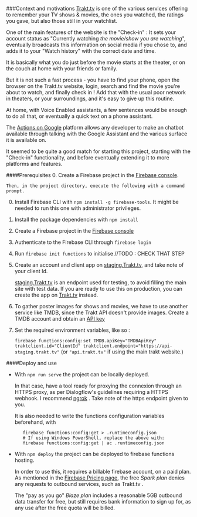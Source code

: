 ###Context and motivations
[Trakt.tv](http://trakt.tv) is one of the various services offering to remember your TV shows & movies, 
the ones you watched, the ratings you gave, but also those still in your watchlist.

One of the main features of the website is the "Check-in" : 
It sets your account status as "Currently watching _*the movie/show you are watching*_",
eventually broadcasts this information on social media if you chose to, and adds it to your "Watch history" with the correct date and time.

It is basically what you do just before the movie starts at the theater, or on the couch at home with your friends or family.

But it is not such a fast process - you have to find your phone, open the browser on the Trakt.tv website, login, 
search and find the movie you're about to watch, and finally check in !
Add that with the usual poor network in theaters, or your surroundings, and it's easy to give up this routine. 

At home, with Voice Enabled assistants, a few sentences would be enough to do all that, or eventually a quick text on a phone assistant.

The [Actions on Google](https://developers.google.com/assistant) platform allows any developer 
to make an chatbot available through talking with the Google Assistant and the various surface it is available on.

It seemed to be quite a good match for starting this project, starting with the "Check-in" functionality, 
and before eventually extending it to more platforms and features.


####Prerequisites
0. Create a Firebase project in the [Firebase console](https://firebase.google.com/console). 

    Then, in the project directory, execute the following with a command prompt.

0. Install Firebase CLI with `npm install -g firebase-tools`. It might be needed to run this one with administrator privileges.

0. Install the package dependencies with `npm install`

0. Create a Firebase project in the [Firebase console](https://firebase.google.com/console)

0. Authenticate to the Firebase CLI through `firebase login`

0. Run `firebase init functions` to initialise //TODO : CHECK THAT STEP

0. Create an account and client app on [staging.Trakt.tv](http://staging.trakt.tv), and take note of your client Id.

    [staging.Trakt.tv](http://staging.trakt.tv) is an endpoint used for testing, to avoid filling the main site with test data.
    If you are ready to use this on production, you can create the app on [Trakt.tv](http://trakt.tv) instead. 

0. To gather poster images for shows and movies, we have to use another service like TMDB, since the Trakt API doesn't provide images.
    Create a TMDB account and obtain an [API key](https://www.themoviedb.org/settings/api) 

0. Set the required environment variables, like so :

    `firebase functions:config:set TMDB.apiKey="TMDBApiKey" traktclient.id="ClientId" traktclient.endpoint="https://api-staging.trakt.tv"`
    (or `"api.trakt.tv"` if using the main trakt website.)


####Deploy and use 

- With `npm run serve` the project can be locally deployed. 

    In that case, have a tool ready for proxying the connexion through an HTTPS proxy, as per Dialogflow's guidelines requiring a HTTPS webhook.
    I recommend [ngrok](http://ngrok.com) . Take note of the https endpoint given to you.
    
    It is also needed to write the functions configuration variables beforehand, with 
    ```
       firebase functions:config:get > .runtimeconfig.json
       # If using Windows PowerShell, replace the above with:
       firebase functions:config:get | ac .runtimeconfig.json
  ```

- With `npm deploy` the project can be deployed to firebase functions hosting.

    In order to use this, it requires a billable firebase account, on a paid plan. 
    As mentioned in the [Firebase Pricing page](https://firebase.google.com/pricing), the free _Spark plan_ denies any requests to outbound services, such as Trakt.tv . 

    The "pay as you go" _Blaze plan_ includes a reasonable 5GB outbound data transfer for free, but still requires bank information to sign up for, as any use after the free quota will be billed. 

